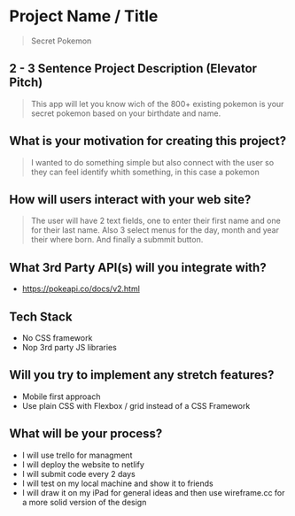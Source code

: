 # Project Name / Title

> Secret Pokemon

## 2 - 3 Sentence Project Description (Elevator Pitch)

> This app will let you know wich of the 800+ existing pokemon is your secret pokemon based on your birthdate and name.

## What is your motivation for creating this project?

> I wanted to do something simple but also connect with the user so they can feel identify whith something, in this case a pokemon

## How will users interact with your web site?

> The user will have 2 text fields, one to enter their first name and one for their last name. Also 3 select menus for the day, month and year their where born. And finally a submmit button. 

## What 3rd Party API(s) will you integrate with?

* https://pokeapi.co/docs/v2.html

## Tech Stack

* No CSS framework
* Nop 3rd party JS libraries

## Will you try to implement any stretch features?

* Mobile first approach
* Use plain CSS with Flexbox / grid instead of a CSS Framework

## What will be your process?

* I will use trello for managment
* I will deploy the website to netlify
* I will submit code every 2 days
* I will test on my local machine and show it to friends
* I will draw it on my iPad for general ideas and then use wireframe.cc for a more solid version of the design
